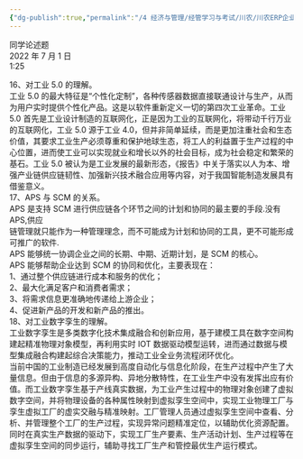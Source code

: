 ```yaml
---
{"dg-publish":true,"permalink":"/4 经济与管理/经管学习与考试/川农/川农ERP企业信息资源管理/同学论述题/","title":"同学论述题"}
---
```



同学论述题  
2022 年 7 月 1 日  
1:25

16、对工业 5.0 的理解。  
工业 5.0 的最大特征是“个性化定制”，各种传感器数据直接联通设计与生产，从而为用户实时提供个性化产品。这是以软件重新定义一切的第四次工业革命。工业 5.0 首先是工业设计制造的互联网化，正是因为工业的互联网化，将带动千行万业的互联网化，工业 5.0 源于工业 4.0，但并非简单延续，而是更加注重社会和生态价值，其要求工业生产必须尊重和保护地球生态，将工人的利益置于生产过程的中心位置，进而使工业可以实现就业和增长以外的社会目标，成为社会稳定和繁荣的基石。工业 5.0 被认为是工业发展的最新形态，《报告》中关于落实以人为本、增强产业链供应链韧性、加强新兴技术融合应用等内容，对于我国智能制造发展具有借鉴意义。  
17、APS 与 SCM 的关系。  
APS 是支持 SCM 进行供应链各个环节之间的计划和协同的最主要的手段.没有 APS,供应  
链管理就只能作为一种管理理念，而不可能成为计划和协同的工具，更不可能形成可推广的软件.  
APS 能够统一协调企业之间的长期、中期、近期计划，是 SCM 的核心。  
APS 能够帮助企业达到 SCM 的协同和优化，主要表现在：  
1、通过整个供应链进行成本和服务的优化；  
2、最大化满足客户和消费者需求；  
3、将需求信息更准确地传递给上游企业；  
4、促进新产品的开发和新产品的推出。  
18、对工业数字孪生的理解。  
工业数字孪生是多类数字化技术集成融合和创新应用，基于建模工具在数字空间构建起精准物理对象模型，再利用实时 IOT 数据驱动模型运转，进而通过数据与模型集成融合构建起综合决策能力，推动工业全业务流程闭环优化。  
当前中国的工业制造已经发展到高度自动化与信息化阶段，在生产过程中产生了大量信息。但由于信息的多源异构、异地分散特性，在工业生产中没有发挥出应有价值。而工业数字孪生基于产线真实数据，为工业产生过程中的物理对象创建了虚拟数字空间，并将物理设备的各种属性映射到虚拟孪生空间中，实现工业物理工厂与孪生虚拟工厂的虚实交融与精准映射。工厂管理人员通过虚拟孪生空间中查看、分析、并管理整个工厂的生产过程，实现异常问题精准定位，以辅助优化资源配置。同时在真实生产数据的驱动下，实现工厂生产要素、生产活动计划、生产过程等在虚拟孪生空间的同步运行，辅助寻找工厂生产和管控最优生产运行模式。